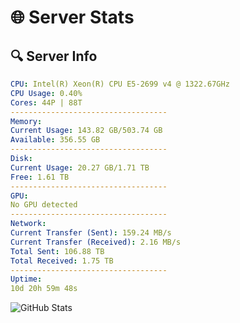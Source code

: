 # 🌐 Server Stats
## 🔍 Server Info
```yaml
CPU: Intel(R) Xeon(R) CPU E5-2699 v4 @ 1322.67GHz
CPU Usage: 0.40%
Cores: 44P | 88T
-----------------------------------
Memory:
Current Usage: 143.82 GB/503.74 GB
Available: 356.55 GB
-----------------------------------
Disk:
Current Usage: 20.27 GB/1.71 TB
Free: 1.61 TB
-----------------------------------
GPU:
No GPU detected
-----------------------------------
Network:
Current Transfer (Sent): 159.24 MB/s
Current Transfer (Received): 2.16 MB/s
Total Sent: 106.88 TB
Total Received: 1.75 TB
-----------------------------------
Uptime:
10d 20h 59m 48s
```
![GitHub Stats](https://img.shields.io/badge/Updated-2025-02-18_19:43:06-blue)